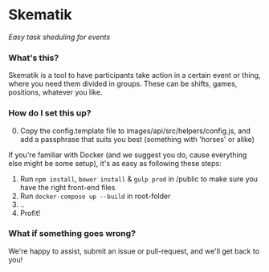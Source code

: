 # Skematik
_Easy task sheduling for events_

### What's this?
Skematik is a tool to have participants take action in a certain event or thing, where you need them divided in groups. These can be shifts, games, positions, whatever you like. 

### How do I set this up?

0) Copy the config.template file to images/api/src/helpers/config.js, and add a passphrase that suits you best (something with 'horses' or alike)

If you're familiar with Docker (and we suggest you do, cause everything else might be some setup), it's as easy as following these steps:
1) Run `npm install`, `bower install` & `gulp prod` in /public to make sure you have the right front-end files
2) Run `docker-compose up --build` in root-folder
3) ..
4) Profit!

### What if something goes wrong?
We're happy to assist, submit an issue or pull-request, and we'll get back to you!
